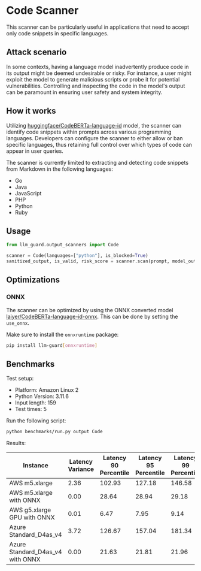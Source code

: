 # Code Scanner

This scanner can be particularly useful in applications that need to accept only code snippets in specific languages.

## Attack scenario

In some contexts, having a language model inadvertently produce code in its output might be deemed undesirable or risky.
For instance, a user might exploit the model to generate malicious scripts or probe it for potential vulnerabilities.
Controlling and inspecting the code in the model's output can be paramount in ensuring user safety and system integrity.

## How it works

Utilizing [huggingface/CodeBERTa-language-id](https://huggingface.co/huggingface/CodeBERTa-language-id) model, the scanner can identify code snippets within prompts across various programming languages.
Developers can configure the scanner to either allow or ban specific languages, thus retaining full control over which types of code can appear in user queries.

The scanner is currently limited to extracting and detecting code snippets from Markdown in the following languages:
- Go
- Java
- JavaScript
- PHP
- Python
- Ruby

## Usage

```python
from llm_guard.output_scanners import Code

scanner = Code(languages=["python"], is_blocked=True)
sanitized_output, is_valid, risk_score = scanner.scan(prompt, model_output)
```

## Optimizations

### ONNX

The scanner can be optimized by using the ONNX converted model [laiyer/CodeBERTa-language-id-onnx](https://huggingface.co/laiyer/CodeBERTa-language-id-onnx). This can be done by setting the `use_onnx`.

Make sure to install the `onnxruntime` package:

```sh
pip install llm-guard[onnxruntime]
```

## Benchmarks

Test setup:

- Platform: Amazon Linux 2
- Python Version: 3.11.6
- Input length: 159
- Test times: 5

Run the following script:

```sh
python benchmarks/run.py output Code
```

Results:

| Instance                         | Latency Variance | Latency 90 Percentile | Latency 95 Percentile | Latency 99 Percentile | Average Latency (ms) | QPS      |
|----------------------------------|------------------|-----------------------|-----------------------|-----------------------|----------------------|----------|
| AWS m5.xlarge                    | 2.36             | 102.93                | 127.18                | 146.58                | 54.30                | 2928.04  |
| AWS m5.xlarge with ONNX          | 0.00             | 28.64                 | 28.94                 | 29.18                 | 27.82                | 5715.82  |
| AWS g5.xlarge GPU with ONNX      | 0.01             | 6.47                  | 7.95                  | 9.14                  | 3.47                 | 45779.66 |
| Azure Standard_D4as_v4           | 3.72             | 126.67                | 157.04                | 181.34                | 65.39                | 2431.69  |
| Azure Standard_D4as_v4 with ONNX | 0.00             | 21.63                 | 21.81                 | 21.96                 | 19.86                | 8006.43  |

